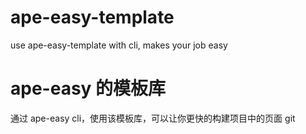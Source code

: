 # ape-easy-template
use ape-easy-template with cli,   makes your job easy

# ape-easy 的模板库
通过 ape-easy cli，使用该模板库，可以让你更快的构建项目中的页面
git